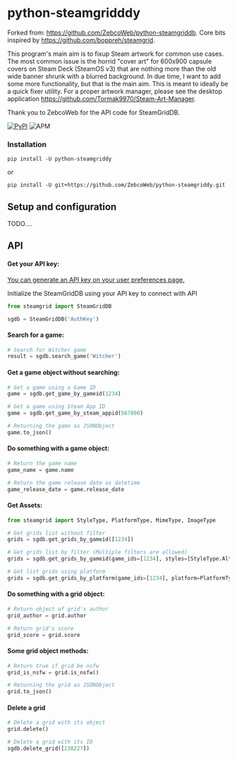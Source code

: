# python-steamgridddy

Forked from: https://github.com/ZebcoWeb/python-steamgriddb. Core bits inspired by https://github.com/boppreh/steamgrid.

This program's main aim is to fixup Steam artwork for common use cases. The most common issue is the horrid "cover art" for 600x900 capsule covers on Steam Deck (SteamOS v3) that are nothing more than the old wide banner shrunk with a blurred background. In due time, I want to add some more functionality, but that is the main aim. This is meant to ideally be a quick fixer utility. For a proper artwork manager, please see the desktop application https://github.com/Tormak9970/Steam-Art-Manager.

Thank you to ZebcoWeb for the API code for SteamGridDB.

[![PyPI](https://img.shields.io/pypi/v/python-steamgriddy?style=for-the-badge)](https://pypi.python.org/pypi/python-steamgriddy)
![APM](https://img.shields.io/apm/l/github?style=for-the-badge)

### Installation
```shell
pip install -U python-steamgriddy
```
or
```shell
pip install -U git+https://github.com/ZebcoWeb/python-steamgriddy.git
```

## Setup and configuration 

TODO....

## API

#### Get your API key:
[You can generate an API key on your user preferences page.](https://www.steamgriddb.com/profile/preferences)


Initialize the SteamGridDB using your API key to connect with API
```python
from steamgrid import SteamGridDB

sgdb = SteamGridDB('AuthKey')
```

#### Search for a game:
```python
# Search for Witcher game
result = sgdb.search_game('Witcher')
```

#### Get a game object without searching:
```python
# Get a game using a Game ID
game = sgdb.get_game_by_gameid(1234)

# Get a game using Steam App ID
game = sgdb.get_game_by_steam_appid(567890)

# Returning the game as JSONObject
game.to_json()
```

#### Do something with a game object:
```python
# Return the game name
game_name = game.name

# Return the game release date as datetime
game_release_date = game.release_date
```

#### Get Assets:
```python
from steamgrid import StyleType, PlatformType, MimeType, ImageType

# Get grids list without filter
grids = sgdb.get_grids_by_gameid([1234])

# Get grids list by filter (Multiple filters are allowed)
grids = sgdb.get_grids_by_gameid(game_ids=[1234], styles=[StyleType.Alternate], mimes=[MimeType.PNG], types=[ImageType.Static], is_nsfw=True)

# Get list grids using platform
grids = sgdb.get_grids_by_platform(game_ids=[1234], platform=PlatformType.origin)
```

#### Do something with a grid object:
```python
# Return object of grid's author
grid_author = grid.author

# Return grid's score
grid_score = grid.score
```

#### Some grid object methods:
```python
# Return true if grid be nsfw
grid_is_nsfw = grid.is_nsfw()

# Returning the grid as JSONObject
grid.to_json()
```

#### Delete a grid
```python
# Delete a grid with its object
grid.delete()

# Delete a grid with its ID
sgdb.delete_grid([230227])
```

